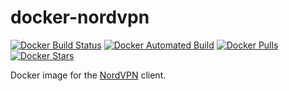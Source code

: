 [hub]: https://hub.docker.com/r/pkoenig10/nordvpn

# docker-nordvpn

[![Docker Build Status](https://img.shields.io/docker/cloud/build/pkoenig10/nordvpn.svg)][hub] [![Docker Automated Build](https://img.shields.io/docker/cloud/automated/pkoenig10/nordvpn.svg)][hub] [![Docker Pulls](https://img.shields.io/docker/pulls/pkoenig10/nordvpn.svg)][hub] [![Docker Stars](https://img.shields.io/docker/stars/pkoenig10/nordvpn.svg)][hub]

Docker image for the [NordVPN](https://nordvpn.com/) client.

